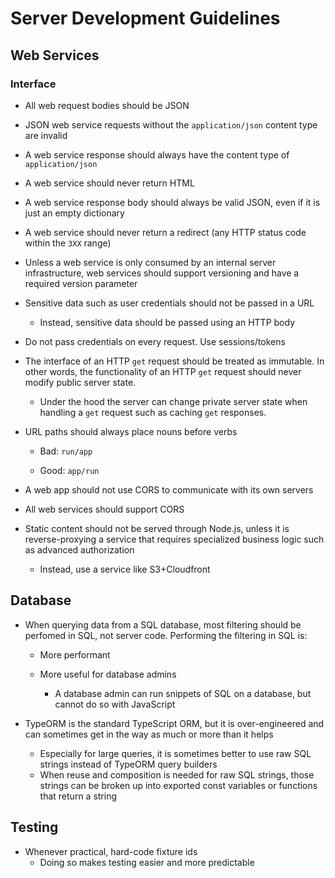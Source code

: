 # Server Development Guidelines


## Web Services

### Interface

* All web request bodies should be JSON
* JSON web service requests without the ```application/json``` content type are invalid
* A web service response should always have the content type of ```application/json```
* A web service should never return HTML
* A web service response body should always be valid JSON, even if it is just an empty dictionary
* A web service should never return a redirect (any HTTP status code within the ```3XX``` range)
* Unless a web service is only consumed by an internal server infrastructure, web services should support versioning and have a required version parameter
* Sensitive data such as user credentials should not be passed in a URL
    * Instead, sensitive data should be passed using an HTTP body
* Do not pass credentials on every request.  Use sessions/tokens
* The interface of an HTTP `get` request should be treated as immutable.  In other words, the functionality of an HTTP `get` request should never modify public server state.
  
    * Under the hood the server can change private server state when handling a `get` request such as caching `get` responses.
* URL paths should always place nouns before verbs

    * Bad: `run/app`

    * Good: `app/run`
* A web app should not use CORS to communicate with its own servers
* All web services should support CORS
* Static content should not be served through Node.js, unless it is reverse-proxying a service that requires specialized business logic such as advanced authorization
    * Instead, use a service like S3+Cloudfront

## Database

* When querying data from a SQL database, most filtering should be perfomed in SQL, not server code.  Performing the filtering in SQL is:

    * More performant
    
    * More useful for database admins
        * A database admin can run snippets of SQL on a database, but cannot do so with JavaScript
* TypeORM is the standard TypeScript ORM, but it is over-engineered and can sometimes get in the way as much or more than it helps
    * Especially for large queries, it is sometimes better to use raw SQL strings instead of TypeORM query builders
    * When reuse and composition is needed for raw SQL strings, those strings can be broken up into exported const variables or functions that return a string

## Testing

* Whenever practical, hard-code fixture ids
  * Doing so makes testing easier and more predictable
